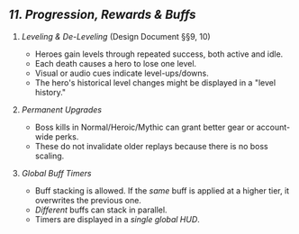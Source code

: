 ## ***11. Progression, Rewards & Buffs***

1. *Leveling & De-Leveling* (Design Document §§9, 10)

    - Heroes gain levels through repeated success, both active and idle.
    - Each death causes a hero to lose one level.
    - Visual or audio cues indicate level-ups/downs.
    - The hero's historical level changes might be displayed in a "level history."


2. *Permanent Upgrades*

    - Boss kills in Normal/Heroic/Mythic can grant better gear or account-wide perks.
    - These do not invalidate older replays because there is no boss scaling.


3. *Global Buff Timers*

    - Buff stacking is allowed. If the *same* buff is applied at a higher tier, it overwrites the previous one.
    - *Different* buffs can stack in parallel.
    - Timers are displayed in a *single global HUD*.